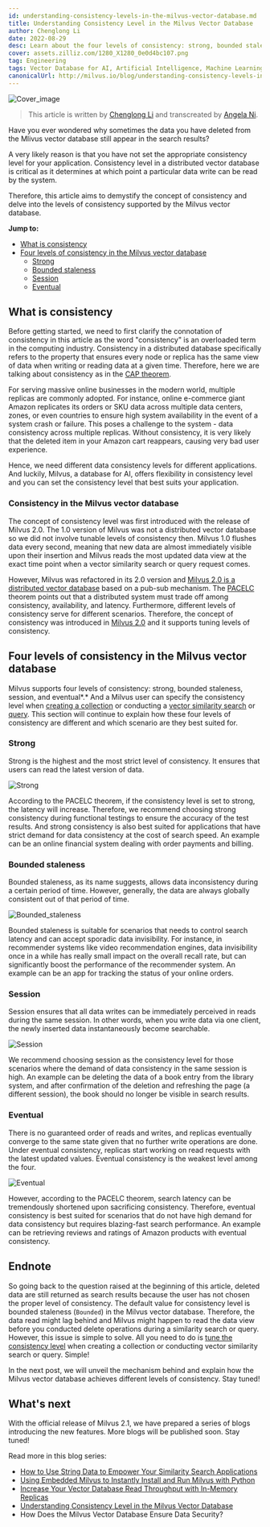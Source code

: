 ```yaml
---
id: understanding-consistency-levels-in-the-milvus-vector-database.md
title: Understanding Consistency Level in the Milvus Vector Database
author: Chenglong Li
date: 2022-08-29
desc: Learn about the four levels of consistency: strong, bounded staleness, session, and eventual supported in the Milvus vector database.
cover: assets.zilliz.com/1280_X1280_0e0d4bc107.png
tag: Engineering
tags: Vector Database for AI, Artificial Intelligence, Machine Learning
canonicalUrl: http://milvus.io/blog/understanding-consistency-levels-in-the-milvus-vector-database.md
---
```


![Cover_image](https://assets.zilliz.com/1280_X1280_0e0d4bc107.png "Understanding Consistency Level in the Milvus Vector Database")

> This article is written by [Chenglong Li](https://github.com/JackLCL) and transcreated by [Angela Ni](https://www.linkedin.com/in/yiyun-n-2aa713163/).

Have you ever wondered why sometimes the data you have deleted from the Mlivus vector database still appear in the search results? 

A very likely reason is that you have not set the appropriate consistency level for your application. Consistency level in a distributed vector database is critical as it determines at which point a particular data write can be read by the system. 

Therefore, this article aims to demystify the concept of consistency and delve into the levels of consistency supported by the Milvus vector database.


**Jump to:**
- [What is consistency](#What-is-consistency)
- [Four levels of consistency in the Milvus vector database](#Four-levels-of-consistency-in-the-Milvus-vector-database)
  - [Strong](#Strong)
  - [Bounded staleness](#Bounded-staleness)
  - [Session](#Session)
  - [Eventual](#Eventual)


## What is consistency

Before getting started, we need to first clarify the connotation of consistency in this article as the word "consistency" is an overloaded term in the computing industry. Consistency in a distributed database specifically refers to the property that ensures every node or replica has the same view of data when writing or reading data at a given time. Therefore, here we are talking about consistency as in the [CAP theorem](https://en.wikipedia.org/wiki/CAP_theorem). 

For serving massive online businesses in the modern world, multiple replicas are commonly adopted. For instance, online e-commerce giant Amazon replicates its orders or SKU data across multiple data centers, zones, or even countries to ensure high system availability in the event of a system crash or failure. This poses a challenge to the system - data consistency across multiple replicas. Without consistency, it is very likely that the deleted item in your Amazon cart reappears, causing very bad user experience. 

Hence, we need different data consistency levels for different applications. And luckily, Milvus, a database for AI, offers flexibility in consistency level and you can set the consistency level that best suits your application.


### Consistency in the Milvus vector database

The concept of consistency level was first introduced with the release of Milvus 2.0. The 1.0 version of Milvus was not a distributed vector database so we did not involve tunable levels of consistency then. Milvus 1.0 flushes data every second, meaning that new data are almost immediately visible upon their insertion and Milvus reads the most updated data view at the exact time point when a vector similarity search or query request comes. 

However, Milvus was refactored in its 2.0 version and [Milvus 2.0 is a distributed vector database](https://milvus.io/blog/deep-dive-1-milvus-architecture-overview.md) based on a pub-sub mechanism. The [PACELC](https://en.wikipedia.org/wiki/PACELC_theorem) theorem points out that a distributed system must trade off among consistency, availability, and latency. Furthermore, different levels of consistency serve for different scenarios. Therefore, the concept of consistency was introduced in [Milvus 2.0](https://milvus.io/blog/2022-1-25-annoucing-general-availability-of-milvus-2-0.md) and it supports tuning levels of consistency.

## Four levels of consistency in the Milvus vector database

Milvus supports four levels of consistency:  strong, bounded staleness, session, and eventual*.* And a Milvus user can specify the consistency level when [creating a collection](https://milvus.io/docs/v2.1.x/create_collection.md) or conducting a [vector similarity search](https://milvus.io/docs/v2.1.x/search.md) or [query](https://milvus.io/docs/v2.1.x/query.md). This section will continue to explain how these four levels of consistency are different and which scenario are they best suited for. 

### Strong

Strong is the highest and the most strict level of consistency. It ensures that users can read the latest version of data. 

![Strong](https://assets.zilliz.com/Consistency_Strong_5d791eb8b2.png "An illustration of strong consistency.")

According to the PACELC theorem, if the consistency level is set to strong, the latency will increase. Therefore, we recommend choosing strong consistency during functional testings to ensure the accuracy of the test results. And strong consistency is also best suited for applications that have strict demand for data consistency at the cost of search speed. An example can be an online financial system dealing with order payments and billing.

### Bounded staleness

Bounded staleness, as its name suggests, allows data inconsistency during a certain period of time. However, generally, the data are always globally consistent out of that period of time.

![Bounded_staleness](https://assets.zilliz.com/Consistency_Bounded_c034bc6e51.png "An illustration of bounded staleness consistency.")

Bounded staleness is suitable for scenarios that needs to control search latency and can accept sporadic data invisibility. For instance, in recommender systems like video recommendation engines, data invisibility once in a while has really small impact on the overall recall rate, but can significantly boost the performance of the recommender system. An example can be an app for tracking the status of your online orders.

### Session

Session ensures that all data writes can be immediately perceived in reads during the same session. In other words, when you write data via one client, the newly inserted data instantaneously become searchable. 

![Session](https://assets.zilliz.com/Consistency_Session_6dc4782212.png "An illustration of session consistency.")

We recommend choosing session as the consistency level for those scenarios where the demand of data consistency in the same session is high. An example can be deleting the data of a book entry from the library system, and after confirmation of the deletion and refreshing the page (a different session), the book should no longer be visible in search results.

### Eventual

There is no guaranteed order of reads and writes, and replicas eventually converge to the same state given that no further write operations are done. Under eventual consistency, replicas start working on read requests with the latest updated values. Eventual consistency is the weakest level among the four. 

![Eventual](https://assets.zilliz.com/Consistency_Eventual_7c66dd5b6f.png "An illustration of eventual consistency.")

However, according to the PACELC theorem, search latency can be tremendously shortened upon sacrificing consistency. Therefore, eventual consistency is best suited for scenarios that do not have high demand for data consistency but requires blazing-fast search performance. An example can be retrieving reviews and ratings of Amazon products with eventual consistency. 

## Endnote

So going back to the question raised at the beginning of this article, deleted data are still returned as search results because the user has not chosen the proper level of consistency. The default value for consistency level is bounded staleness (`Bounded`) in the Milvus vector database. Therefore, the data read might lag behind and Milvus might happen to read the data view before you conducted delete operations during a similarity search or query. However, this issue is simple to solve. All you need to do is [tune the consistency level](https://milvus.io/docs/v2.1.x/tune_consistency.md) when creating a collection or conducting vector similarity search or query. Simple!

In the next post, we will unveil the mechanism behind and explain how the Milvus vector database achieves different levels of consistency. Stay tuned!

## What's next

With the official release of Milvus 2.1, we have prepared a series of blogs introducing the new features. More blogs will be published soon. Stay tuned!


Read more in this blog series:

- [How to Use String Data to Empower Your Similarity Search Applications](https://milvus.io/blog/2022-08-08-How-to-use-string-data-to-empower-your-similarity-search-applications.md)
- [Using Embedded Milvus to Instantly Install and Run Milvus with Python](https://milvus.io/blog/embedded-milvus.md)
- [Increase Your Vector Database Read Throughput with In-Memory Replicas](https://milvus.io/blog/in-memory-replicas.md)
- [Understanding Consistency Level in the Milvus Vector Database](understanding-consistency-levels-in-the-milvus-vector-database.md)
- How Does the Milvus Vector Database Ensure Data Security?



